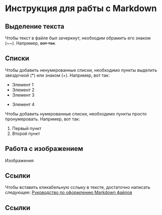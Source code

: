 # Инструкция для рабты с Markdown

## Выделение текста

Чтобы текст в файле был зачеркнут, необходим обрамить его знаком (~~). Например, ~~вот так~~. 

## Списки

Чтобы добавить ненумерованные списки, необходимо пункты выделить звездочкой (*) или знаком (+). Например, вот так:
* Элемент 1
* Элемент 2
* Элемент 3
+ Элемент 4

Чтобы добавить нумерованные списки, необходимо пункты просто пронумеровать. Например, вот так:
1. Первый пункт
2. Второй пункт

## Работа с изображением

Изображения

## Ссылки

Чтобы вставить кликабельную сслыку в тексте, достаточно написать следующее:
[Руководство по оформлению Markdown файлов](https://gist.github.com/Jekins/2bf2d0638163f1294637#Links)

## Ссылки
